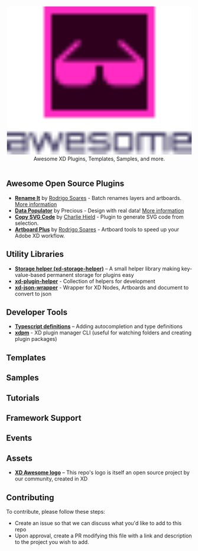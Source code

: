 <p align="center">
  <img src="xdawesome.svg" width="500">
  <br />
  Awesome XD Plugins, Templates, Samples, and more.
  <br /> <br />
</p>

## Awesome Open Source Plugins

- **[Rename It](https://github.com/rodi01/RenameIt-XD)** by [Rodrigo Soares](https://github.com/rodi01) - Batch renames layers and artboards. [More information](https://renameit.design/)
- **[Data Populator](https://github.com/preciousforever/data-populator)** by Precious - Design with real data! [More information](https://www.datapopulator.com/)
- **[Copy SVG Code](https://github.com/stursby/xd-copy-svg-code-plugin)** by [Charlie Hield](https://github.com/stursby) - Plugin to generate SVG code from selection.
- **[Artboard Plus](https://github.com/rodi01/Artboard-Plus-XD)** by [Rodrigo Soares](https://github.com/rodi01) - Artboard tools to speed up your Adobe XD workflow.

## Utility Libraries

- [**Storage helper (xd-storage-helper)**][4] – A small helper library making key-value-based permanent storage for plugins easy
- [**xd-plugin-helper**][5] - Collection of helpers for development
- [**xd-json-wrapper**][6] - Wrapper for XD Nodes, Artboards and document to convert to json

## Developer Tools

- [**Typescript definitions**][1] – Adding autocompletion and type definitions
- [**xdpm**][3] - XD plugin manager CLI (useful for watching folders and creating plugin packages)

## Templates

## Samples

## Tutorials

## Framework Support

## Events

## Assets

- [**XD Awesome logo**][2] – This repo's logo is itself an open source project by our community, created in XD

## Contributing

To contribute, please follow these steps:

- Create an issue so that we can discuss what you'd like to add to this repo
- Upon approval, create a PR modifying this file with a link and description to the project you wish to add.

[1]: https://github.com/AdobeXD/typings
[2]: https://github.com/takidelfin/xd-awesome-logo/
[3]: https://github.com/AdobeXD/xdpm
[4]: https://github.com/pklaschka/xd-storage-helper
[5]: https://github.com/svschannak/xd-plugin-helper
[6]: https://github.com/svschannak/xd-json-wrapper
